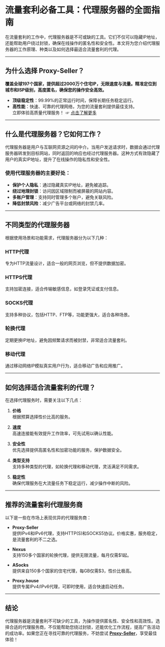 # 流量套利必备工具：代理服务器的全面指南

在流量套利的工作中，代理服务器是不可或缺的工具。它们不仅可以隐藏IP地址，还能帮助用户绕过封锁，确保在线操作的匿名性和安全性。本文将为您介绍代理服务器的工作原理、种类以及如何选择最适合流量套利的代理。

---

## 为什么选择 Proxy-Seller？

**覆盖全球197个国家，提供超过2000万个住宅IP，无限速度与流量。精准定位到城市和ISP级别，高度匿名，确保您的操作安全高效。**  
- **顶级稳定性**：99.99%的正常运行时间，保障长期任务稳定运行。  
- **高性能**：快速、可靠的代理网络，为您的流量套利提供最佳支持。  
立即体验高质量代理服务！ ☞ [点击了解更多](https://bit.ly/proxy-seller-coupon)

---

## 什么是代理服务器？它如何工作？

代理服务器是用户与互联网资源之间的中介。当用户发送请求时，数据会通过代理服务器转发到目标网站，同时返回的响应也经过代理服务器。这种方式有效隐藏了用户的真实IP地址，提升了在线操作的隐私性和安全性。

### 使用代理服务器的主要好处：
- **保护个人隐私**：通过隐藏真实IP地址，避免被追踪。  
- **绕过地理封锁**：访问因区域限制而被屏蔽的网站内容。  
- **多账户管理**：支持同时管理多个账户，避免关联风险。  
- **降低封禁风险**：减少广告平台或网络的封禁几率。

---

## 不同类型的代理服务器

根据使用场景和功能需求，代理服务器分为以下几种：

### HTTP代理
专为HTTP流量设计，适合一般的网页浏览，但不提供数据加密。

### HTTPS代理
支持加密连接，适合传输敏感信息，如登录凭证或支付信息。

### SOCKS代理
支持多种协议，包括HTTP、FTP等，功能更强大，适合各种场景。

### 轮换代理
定期更换IP地址，避免因频繁请求而被封禁，非常适合流量套利。

### 移动代理
通过移动网络IP模拟真实用户行为，适合移动广告和应用推广。

---

## 如何选择适合流量套利的代理？

在选择代理服务时，需要关注以下几点：

1. **价格**  
   根据预算选择性价比高的服务。

2. **速度**  
   高速连接能有效提升工作效率，可先试用以确认性能。

3. **安全性**  
   优先选择提供高匿名性和加密功能的服务，保护数据安全。

4. **类型支持**  
   支持多种类型的代理，如轮换代理和移动代理，灵活满足不同需求。

5. **稳定性**  
   确保代理服务在大流量任务下稳定运行，减少操作中断的风险。

---

## 推荐的流量套利代理服务商

以下是一些在市场上表现优异的代理服务商：

- **Proxy-Seller**  
  提供IPv4和IPv6代理，支持HTTP(S)和SOCKS5协议。价格实惠，服务稳定，是流量套利的不二之选。

- **Nexus**  
  支持150多个国家的轮换代理，提供无限流量，每月仅需$1起。

- **ASocks**  
  提供来自150多个国家的住宅代理，每GB仅需$3，性价比极高。

- **Proxy.house**  
  提供专属IPv4/IPv6代理，可即时使用，适合快速启动任务。

---

## 结论

代理服务器是流量套利不可缺少的工具，为操作提供匿名性、安全性和高效性。选择合适的代理服务商，不仅能帮助您绕过封锁，还能优化工作流程，提高广告活动的成功率。如果您正在寻找可靠的代理服务，不妨尝试 **[Proxy-Seller](https://bit.ly/proxy-seller-coupon)**，享受最佳体验！
